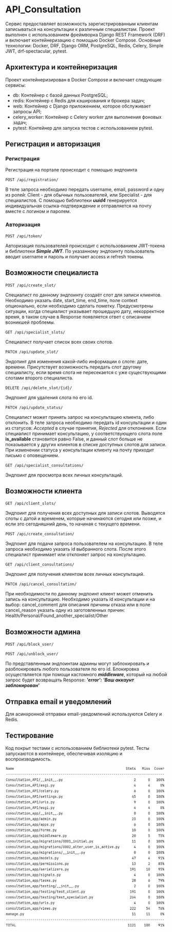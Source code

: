 # API_Consultation

Сервис предоставляет возможность зарегистрированным клиентам записываться на консультации к различным специалистам. Проект выполнен с использованием фреймворка Django REST Framework (DRF) и включает контейнеризацию с помощью Docker Compose. Основные технологии: Docker, DRF, Django ORM, PostgreSQL, Redis, Celery, Simple JWT, drf-spectacular, pytest.

## Архитектура и контейнеризация
Проект контейнеризирован в Docker Compose и включает следующие сервисы:

- db: Контейнер с базой данных PostgreSQL;
- redis: Контейнер с Redis для кэширования и брокера задач;
- web: Контейнер с Django приложением, которое обслуживает запросы API;
- celery_worker: Контейнер с Celery worker для выполнения фоновых задач;
- pytest: Контейнер для запуска тестов с использованием pytest.

## Регистрация и авторизация
### Регистрация

Регистрация на портале происходит с помощью эндпоинта 
```
POST /api/registration/
```
В теле запроса необходимо передать username, email, password и одну из ролей: Client - для обычных пользователей, или Specialist - для специалистов. С помощью библиотеки ***uuid4*** генерируется индивидуальная ссылка-подтверждение и отправляется на почту вместе с логином и паролем. 

### Авторизация
```
POST /api/token/
```
Авторизация пользователей происходит с использованием JWT-токена и библиотеки ***Simple JWT***. По указанному эндпоинту пользователь вводит username и пароль и получает access и refresh токены. 

## Возможности специалиста
```
POST /api/create_slot/
```
Специалист по данному эндпоинту создаёт слот для записи клиентов. Необходимо указать date, start_time, end_time, поле context опционально, если необходимо сделать пометку. Предусмотрены ситуации, когда специалист указывает прошедшую дату, некорректное время, в таком случае в Response появляется ответ с описанием возникшей проблемы.

```
GET /api/specialist_slots/
```
Специалист получает список всех своих слотов.

```
PATCH /api/update_slot/
```
Эндопинт для изменения какой-либо информации о слоте: дате, времени. Присутствует возможность передать слот другому специалисту, если время слота не пересекается с уже существующими слотами второго специалиста.

```
DELETE /api/delete_slot/{id}/
```
Эндпоинт для удаления слота по его id.

```
PATCH /api/update_status/
```
Специалист может принять запрос на консультацию клиента, либо отклонить. В теле запроса необходимо передать id консультации и один из статусов: *Accepted* в случае принятия, *Rejected* для отклонения. Если специалист принимает консультацию, у соответствующего слота поле **is_available** становится равно False, и данный слот больше не показывается у других клиентов в списке доступных слотов для записи. При изменении статуса у консультации клиенту на почту приходит письмо с оповещением.

```
GET /api/specialist_consultations/
```
Эндпоинт для просмотра всех личных консультаций.

## Возможности клиента
```
GET /api/client_slots/
```
Эндпоинт для получения всех доступных для записи слотов. Выводятся слоты с датой и временем, которые начинаются сегодня или позже, и если это сегодняшний день, то начиная с текущего времени.

```
POST /api/create_consultation/
```
Эндпоинт для подачи запроса пользователем на консультацию. В теле запроса необходимо указать id выбранного слота. После этого специалист принимает или отклоняет запрос на консультацию.

```
GET /api/client_consultations/
```
Эндпоинт для получения клиентом всех личных консультаций.

```
PATCH /api/cancel_consultation/
```
При необходимости по данному эндпоинт клиент может отменить запись на консультацию. Необходимо указать id консультации и на выбор: cancel_comment для описания причины отказа или в поле cancel_reason указать одну из заготовленных причин: Health/Personal/Found_another_specialist/Other

## Возможности админа
```
POST /api/block_user/
```
```
POST /api/unblock_user/
```
По представленным эндпоинтам админы могут заблокировать и разблокировать любого пользователя по его id. Блокировка осуществляется при помощи кастомного ***middleware***, который на любой запрос будет возвращать Response: ***'error': 'Ваш аккаунт заблокирован'***

## Отправка email и уведомлений
Для асинхронной отправки email-уведомлений используются Celery и Redis.

## Тестирование
Код покрыт тестами с использованием библиотеки pytest. Тесты запускаются в контейнере, обеспечивая изоляцию и воспроизводимость.

![Project Image](Consultation_API/coverage-report.png)
